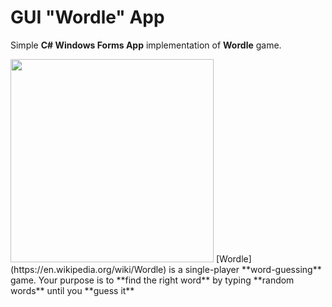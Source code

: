 # GUI "Wordle" App
Simple **C# Windows Forms App** implementation of **Wordle** game.


<img width= 325px src="https://media-cldnry.s-nbcnews.com/image/upload/t_fit-560w,f_auto,q_auto:best/rockcms/2022-01/wordle-inline1-AW-220105-1acb81.jpg" />
[Wordle](https://en.wikipedia.org/wiki/Wordle) is a single-player **word-guessing** game. Your purpose is to **find the right word** by typing **random words** until you **guess it**